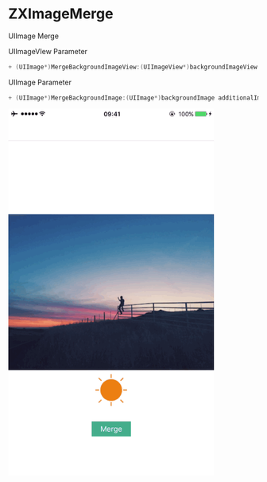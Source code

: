 # ZXImageMerge
UIImage Merge

UIImageVIew Parameter
```objective-c
+ (UIImage*)MergeBackgroundImageView:(UIImageView*)backgroundImageView additionalImageView:(UIImageView*)additionalImageView addCoordinatesPoint:(CGPoint)point;
```

UIImage Parameter
```objective-c
+ (UIImage*)MergeBackgroundImage:(UIImage*)backgroundImage additionalImage:(UIImage*)additionalImage addCoordinatesPoint:(CGPoint)point;
```

![](https://github.com/XieXieZhongxi/ZXImageMerge/blob/master/ZXMergeImage.gif)
